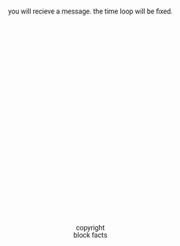 <html><head><meta http-equiv="Content-Type" content="text/html; charset=UTF-8">
<link rel="preconnect" href="https://fonts.gstatic.com/">
<link href="./liamnash.github.io_files/css2" rel="stylesheet">

<style>

	a:link {color: black; 		text-decoration: none;}
    a:visited {color: black;}
    a:hover {color: #4a4a4a;}
    a:active {color: black;}    /* selected link */
	
h1 {
		font-size: 150;
		font-family: 'Dosis', sans-serif;
		text-align: center;
	}
p {
		font-family: 'Roboto', sans-serif;
		text-align: center
	}
div {
		font-size: 21;
		font-family: 'Roboto', sans-serif;
		text-align: center;
	}
		
</style>
</head>
<body>

<!-- pls stop looking at my crappy code TIMOTHY. I stole the countdown timer from w3schools and repurposed a portfolio website I made ages ago OKAY. there are no more passwords here!-->


<div>&nbsp;</div>


<h1 id="countdown"></h1>

<p class="sub">you will recieve a message. the time loop will be fixed.</p><script>
var countDownDate = new Date("Oct 24, 2021 20:07:25").getTime();

var x = setInterval(function() {

  var now = new Date().getTime();
    
  var distance = countDownDate - now;
    
  var days = Math.floor(distance / (1000 * 60 * 60 * 24));
  var hours = Math.floor((distance % (1000 * 60 * 60 * 24)) / (1000 * 60 * 60));
  var minutes = Math.floor((distance % (1000 * 60 * 60)) / (1000 * 60));
  var seconds = Math.floor((distance % (1000 * 60)) / 1000);
    
  document.getElementById("countdown").innerHTML = hours + "h "
  + minutes + "m " + seconds + "s ";
    
  if (distance < 0) {
    clearInterval(x);
    document.getElementById("countdown").innerHTML = "EXPIRED";
  }
}, 1000);
</script><div>&nbsp;</div>

<div>&nbsp;</div>
<div>&nbsp;</div>
<div>&nbsp;</div>

<div>&nbsp;</div><div>&nbsp;</div><div>&nbsp;</div><div>&nbsp;</div><div>&nbsp;</div><div>&nbsp;</div><div>&nbsp;</div><div>&nbsp;</div><div>&nbsp;</div><div>&nbsp;</div><div>&nbsp;</div>
<div>&nbsp;</div>
<p>copyright</p>
<p style="margin-top: -15px;">block facts</p>



</body></html>
